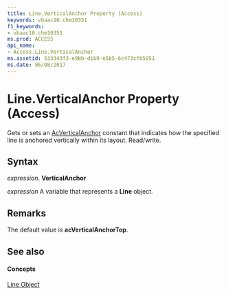 ```yaml
---
title: Line.VerticalAnchor Property (Access)
keywords: vbaac10.chm10351
f1_keywords:
- vbaac10.chm10351
ms.prod: ACCESS
api_name:
- Access.Line.VerticalAnchor
ms.assetid: 533343f3-e9bb-d169-e5b5-6c473cf85951
ms.date: 06/08/2017
---
```



# Line.VerticalAnchor Property (Access)

Gets or sets an [AcVerticalAnchor](acverticalanchor-enumeration-access.md) constant that indicates how the specified line is anchored vertically within its layout. Read/write.


## Syntax

 _expression_. **VerticalAnchor**

 _expression_ A variable that represents a **Line** object.


## Remarks

The default value is  **acVerticalAnchorTop**.


## See also


#### Concepts


[Line Object](line-object-access.md)

